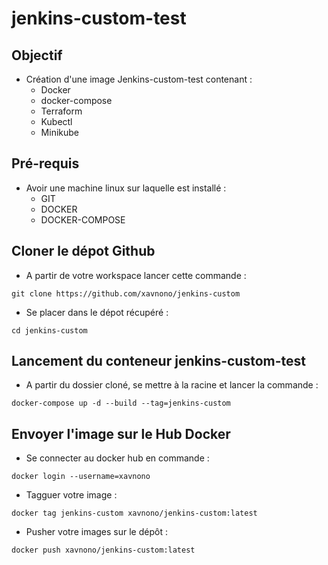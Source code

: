 # jenkins-custom-test

## Objectif
* Création d'une image Jenkins-custom-test contenant :
    - Docker
    - docker-compose
    - Terraform
    - Kubectl
    - Minikube

## Pré-requis
* Avoir une machine linux sur laquelle est installé : 
    - GIT
    - DOCKER
    - DOCKER-COMPOSE 

## Cloner le dépot Github
* A partir de votre workspace lancer cette commande :
```
git clone https://github.com/xavnono/jenkins-custom
```
* Se placer dans le dépot récupéré :
```
cd jenkins-custom
```

## Lancement du conteneur jenkins-custom-test
* A partir du dossier cloné, se mettre à la racine et lancer la commande :
```
docker-compose up -d --build --tag=jenkins-custom
```

## Envoyer l'image sur le Hub Docker
* Se connecter au docker hub en commande :
```
docker login --username=xavnono 
```
* Tagguer votre image :
```
docker tag jenkins-custom xavnono/jenkins-custom:latest
```
* Pusher votre images sur le dépôt :
```
docker push xavnono/jenkins-custom:latest
```